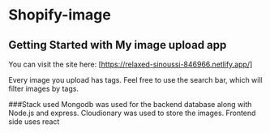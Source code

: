 # Shopify-image
## Getting Started with My image upload app
You can visit the site here:
[https://relaxed-sinoussi-846966.netlify.app/]


Every image you upload has tags. Feel free to use the search bar, which will filter images by tags.

###Stack used
Mongodb was used for the backend database along with Node.js and express. Cloudionary was used to store the images.
Frontend side uses react
